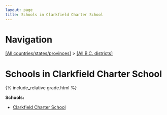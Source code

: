 ```yaml
---
layout: page
title: Schools in Clarkfield Charter School
---
```

# Navigation

[[All countries/states/provinces]](../..) > [[All B.C. districts]](..)

# Schools in Clarkfield Charter School

{% include_relative grade.html %}

**Schools:**

- [Clarkfield Charter School](Clarkfield_Charter_School.md)
